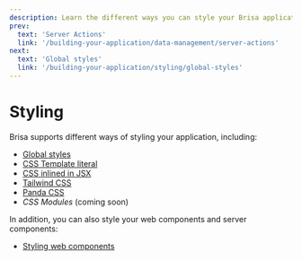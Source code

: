```yaml
---
description: Learn the different ways you can style your Brisa application.
prev:
  text: 'Server Actions'
  link: '/building-your-application/data-management/server-actions'
next:
  text: 'Global styles'
  link: '/building-your-application/styling/global-styles'
---
```


# Styling

Brisa supports different ways of styling your application, including:

- [Global styles](/building-your-application/styling/global-styles)
- [CSS Template literal](/building-your-application/styling/css-template-literal)
- [CSS inlined in JSX](/building-your-application/styling/css-inlined-in-jsx)
- [Tailwind CSS](/building-your-application/styling/tailwind-css)
- [Panda CSS](/building-your-application/styling/panda-css)
- _CSS Modules_ (coming soon)

In addition, you can also style your web components and server components:

- [Styling web components](/building-your-application/styling/web-components)
